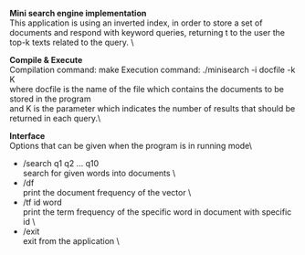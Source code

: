 **Mini search engine implementation** \
This application is using an inverted index, in order to store a set of documents and respond with keyword queries, returning t to the user the top-k texts related to the query. \


**Compile & Execute** \
Compilation command: make
Execution command: ./minisearch -i docfile -k K \
where docfile is the name of the file which contains the documents to be stored in the program \
and K is the parameter which indicates the number of results that should be returned in each query.\

**Interface** \
Options that can be given when the program is in running mode\
- /search q1 q2 ... q10 \
    search for given words into documents \
- /df \
    print the document frequency of the vector \
- /tf id word \
    print the term frequency of the specific word in document with specific id \
- /exit \
    exit from the application \

